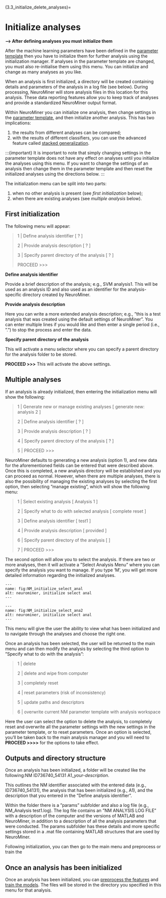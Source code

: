 (3.3_initialize_delete_analyses)=
# Initialize analyses

**--> After defining analyses you must initialize them**

After the machine learning parameters have been defined in the [parameter template](3.02_paramtemp_preprocessing_pipeline) then you have to initialize them for further analysis using the initialization manager. If analyses in the parameter template are changed, you must also re-initialise them using this menu. You can initialize and change as many analyses as you like.

When an analysis is first initialized, a directory will be created containing details and parameters of the analysis in a log file (see below). During processing, NeuroMiner will store analysis files in this location for this analysis. These data reporting features allow you to keep track of analyses and provide a standardized NeuroMiner output format.

Within NeuroMiner you can initialize one analysis, then change settings in the [parameter template](3.02_paramtemp_preprocessing_pipeline), and then initialize another analysis. This has two implications:

1. the results from different analyses can be compared;
2. with the results of different classifiers, you can use the advanced feature called [stacked generalization](3.3.05_paramtemp_ensemble_generation_strategies).

:::{important}
It is important to note that simply changing settings in the parameter template does not have any effect on analyses until you initialize the analyses using this menu. If you want to change the settings of an analysis then change them in the parameter template and then reset the initialized analyses using the directions below.
:::

The initialization menu can be split into two parts:
1. when no other analysis is present (see *first initialization* below);
2. when there are existing analyses (see *multiple analysis* below).


## First initialization

The following menu will appear:

> 1 | Define analysis identifier [ ? ]
>
> 2 | Provide analysis description [ ? ]
>
> 3 | Specify parent directory of the analysis [ ? ]
>
> PROCEED >>>

**Define analysis identifier**

Provide a brief description of the analysis; e.g., SVM analysis1. This will be used as an analysis ID and also used as an identifier for the analysis-specific directory created by NeuroMiner.

**Provide analysis description**

Here you can write a more extended analysis description; e.g., ”this is a test analysis that was created using the default settings of NeuroMiner”. You can enter multiple lines if you would like and then enter a single period (i.e., ”.”) to stop the process and enter the data.

**Specify parent directory of the analysis**

This will activate a menu selector where you can specify a parent directory for the analysis folder to be stored.

**PROCEED >>>** This will activate the above settings.

## Multiple analyses

If an analysis is already initialized, then entering the initialization menu will show the following:

> 1 | Generate new or manage existing analyses [ generate new: analysis 2 ]
>
> 2 | Define analysis identifier [ ? ]
>
> 3 | Provide analysis description [ ? ]
>
> 4 | Specify parent directory of the analysis [ ? ]
>
> 5 | PROCEED >>>

NeuroMiner defaults to generating a new analysis (option 1), and new data for the aforementioned fields can be entered that were described above. Once this is completed, a new analysis directory will be established and you can proceed as normal. However, when there are multiple analyses, there is also the possibility of managing the existing analyses by selecting the first option, then selecting ”manage existing”, which will show the following menu:

> 1 | Select existing analysis [ Analysis 1 ]
>
> 2 | Specify what to do with selected analysis [ complete reset ]
>
> 3 | Define analysis identifier [ test1 ]
>
> 4 | Provide analysis description [ provided ]
>
> 6 | Specify parent directory of the analysis [ ]
>
> 7 | PROCEED >>>

The second option will allow you to select the analysis. If there are two or more analyses, then it will activate a ”Select Analysis Menu” where you can specify the analysis you want to manage. If you type ‘M’, you will get more detailed information regarding the initialized analyses.

```{figure} Images/NM_initialize_select_anal.png
---
name: fig:NM_initialize_select_anal
alt: neurominer, initialize select anal
---
```

```{figure} Images/NM_initialize_select_anal2.png
---
name: fig:NM_initialize_select_ana2
alt: neurominer, initialize select anal
---
```

This menu will give the user the ability to view what has been initialized and to navigate through the analyses and choose the right one.

Once an analysis has been selected, the user will be returned to the main menu and can then modify the analysis by selecting the third option to ”Specify what to do with the analysis”:

> 1 | delete
>
> 2 | delete and wipe from computer
>
> 3 | completely reset
>
> 4 | reset parameters (risk of inconsistency)
>
> 5 | update paths and descriptors
>
> 6 | overwrite current NM parameter template with analysis workspace


Here the user can select the option to delete the analysis, to completely reset and overwrite all the parameter settings with the new settings in the parameter template, or to reset parameters. Once an option is selected, you’ll be taken back to the main analysis manager and you will need to **PROCEED >>>>** for the options to take effect.

## Outputs and directory structure

Once an analysis has been initialized, a folder will be created like the following:NM ID736740_54131 A1_*your-description*.

This outlines the NM identifier associated with the entered data (e.g., ID736740_54131), the analysis that has been initialized (e.g., A1), and the description that you entered in the ”Define analysis identifier”.

Within the folder there is a ”params” subfolder and also a log file (e.g., NM_Analysis test1.log). The log file contains an ”NM ANALYSIS LOG FILE” with a description of the computer and the versions of MATLAB and NeuroMiner, in addition to a description of all the analysis parameters that were conducted. The params subfolder has these details and more specific settings stored in a .mat file containing MATLAB structures that are used by NeuroMiner.

Following initialization, you can then go to the main menu and preprocess or train the

## Once an analysis has been initialized

Once an analysis has been initialized, you can [preprocess the features](3.4_mainmenu_preprocess_features) and [train the models](3.5_mainmenu_train_supervised_classifiers). The files will be stored in the directory you specified in this menu for that analysis.
